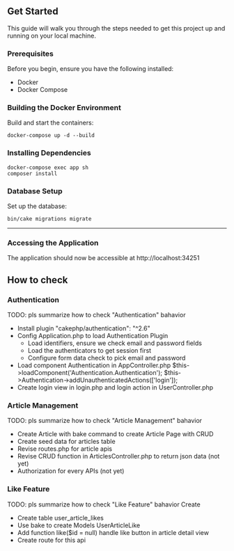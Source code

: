 ## Get Started

This guide will walk you through the steps needed to get this project up and running on your local machine.

### Prerequisites

Before you begin, ensure you have the following installed:

- Docker
- Docker Compose

### Building the Docker Environment

Build and start the containers:

```
docker-compose up -d --build
```

### Installing Dependencies

```
docker-compose exec app sh
composer install
```

### Database Setup

Set up the database:

```
bin/cake migrations migrate
```

---

### Accessing the Application

The application should now be accessible at http://localhost:34251

## How to check

### Authentication

TODO: pls summarize how to check "Authentication" bahavior

- Install plugin "cakephp/authentication": "^2.6"
- Config Application.php to load Authentication Plugin
  - Load identifiers, ensure we check email and password fields
  - Load the authenticators to get session first
  - Configure form data check to pick email and password
- Load component Authentication in AppController.php
        $this->loadComponent('Authentication.Authentication');
        $this->Authentication->addUnauthenticatedActions(['login']);
- Create login view in login.php and login action in UserController.php
### Article Management

TODO: pls summarize how to check "Article Management" bahavior
- Create Article with bake command to create Article Page with CRUD
- Create seed data for articles table
- Revise routes.php for article apis
- Revise CRUD function in ArticlesController.php to return json data (not yet)
- Authorization for every APIs (not yet)
### Like Feature

TODO: pls summarize how to check "Like Feature" bahavior
Create
- Create table user_article_likes
- Use bake to create Models UserArticleLike
- Add function like($id = null)  handle like button in article detail view
- Create route for this api